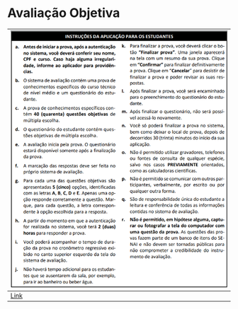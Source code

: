 # Avaliação Objetiva

|![Instruções](instrucoes.png)|
|-|
|[Link](https://security.cebraspe.org.br/SENAI2023E2)|
